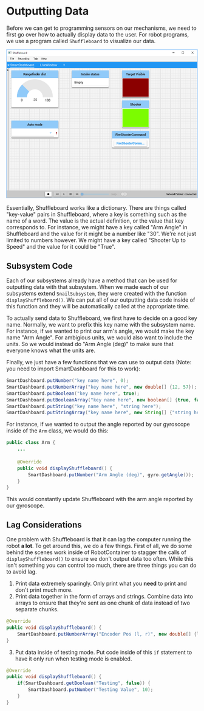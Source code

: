 # Outputting Data

Before we can get to programming sensors on our mechanisms, we need to first go over how to actually display data to the user. For robot programs, we use a program called `Shuffleboard` to visualize our data.

![Shuffleboard](img/shuffleboard.png ':size=710x550')

Essentially, Shuffleboard works like a dictionary. There are things called "key-value" pairs in Shuffleboard, where a key is something such as the name of a word. The value is the actual definition, or the value that key corresponds to. For instance, we might have a key called "Arm Angle" in Shuffleboard and the value for it might be a number like "30". We're not just limited to numbers however. We might have a key called "Shooter Up to Speed" and the value for it could be "True".

## Subsystem Code

Each of our subsystems already have a method that can be used for outputting data with that subsystem. When we made each of our subsystems extend `SnailSubsystem`, they were created with the function `displayShuffleboard()`. We can put all of our outputting data code inside of this function and they will be automatically called at the appropriate time.

To actually send data to Shuffleboard, we first have to decide on a good key name. Normally, we want to prefix this key name with the subsystem name. For instance, if we wanted to print our arm's angle, we would make the key name "Arm Angle". For ambigious units, we would also want to include the units. So we would instead do "Arm Angle (deg)" to make sure that everyone knows what the units are.

Finally, we just have a few functions that we can use to output data (Note: you need to import SmartDashboard for this to work):

```java
SmartDashboard.putNumber("key name here", 0);
SmartDashboard.putNumberArray("key name here", new double[] {12, 57});
SmartDashboard.putBoolean("key name here", true);
SmartDashboard.putBooleanArray("key name here", new boolean[] {true, false});
SmartDashboard.putString("key name here", "string here");
SmartDashboard.putStringArray("key name here", new String[] {"string here", "another string here});
```

For instance, if we wanted to output the angle reported by our gyroscope inside of the `Arm` class, we would do this:

```java
public class Arm {
    ...

    @Override
    public void displayShuffleboard() {
        SmartDashboard.putNumber("Arm Angle (deg)", gyro.getAngle());
    }
}
```

This would constantly update Shuffleboard with the arm angle reported by our gyroscope.

## Lag Considerations

One problem with Shuffleboard is that it can lag the computer running the robot **a lot**. To get around this, we do a few things. First of all, we do some behind the scenes work inside of RobotContainer to stagger the calls of `displayShuffleboard()` to ensure we don't output data too often. While this isn't something you can control too much, there are three things you can do to avoid lag.

1. Print data extremely sparingly. Only print what you **need** to print and don't print much more.
2. Print data together in the form of arrays and strings. Combine data into arrays to ensure that they're sent as one chunk of data instead of two separate chunks.

```java
@Override
public void displayShuffleboard() {
    SmartDashboard.putNumberArray("Encoder Pos (l, r)", new double[] {leftEncoder.getPosition(), rightEncoder.getPosition()};
}
```

3. Put data inside of testing mode. Put code inside of this `if` statement to have it only run when testing mode is enabled.

```java
@Override
public void displayShuffleboard() {
    if(SmartDashboard.getBoolean("Testing", false)) {
        SmartDashboard.putNumber("Testing Value", 10);
    }
}
```
